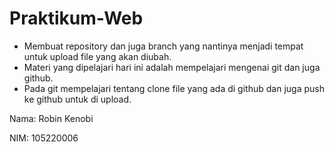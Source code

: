 # Praktikum-Web

- Membuat repository dan juga branch yang nantinya menjadi tempat untuk upload file yang akan diubah.
- Materi yang dipelajari hari ini adalah mempelajari mengenai git dan juga github.
- Pada git mempelajari tentang clone file yang ada di github dan juga push ke github untuk di upload.

Nama: Robin Kenobi

NIM: 105220006